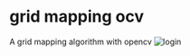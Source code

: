# grid mapping ocv
A grid mapping  algorithm with opencv 
![login](https://github.com/horo2016/openCRobotics/edit/master/grid_mapping/Map_lidars_log.png)
